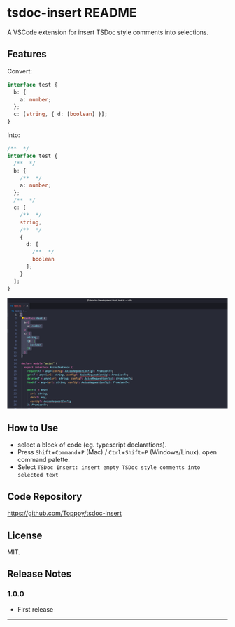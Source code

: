 # tsdoc-insert README

A VSCode extension for insert TSDoc style comments into selections.

## Features

Convert:

```typescript
interface test {
  b: {
    a: number;
  };
  c: [string, { d: [boolean] }];
}
```

Into:

```typescript
/**  */
interface test {
  /**  */
  b: {
    /**  */
    a: number;
  };
  /**  */
  c: [
    /**  */
    string,
    /**  */
    {
      d: [
        /**  */
        boolean
      ];
    }
  ];
}
```

![](ani.gif)

## How to Use

- select a block of code (eg. typescript declarations).
- Press `Shift`+`Command`+`P` (Mac) / `Ctrl`+`Shift`+`P` (Windows/Linux). open command palette.
- Select `TSDoc Insert: insert empty TSDoc style comments into selected text`

## Code Repository

https://github.com/Topppy/tsdoc-insert

## License

MIT.

## Release Notes

### 1.0.0

- First release

---
